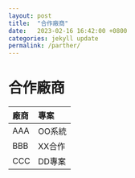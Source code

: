 ```yaml
---
layout: post
title:  "合作廠商"
date:   2023-02-16 16:42:00 +0800
categories: jekyll update
permalink: /parther/
---
```


# 合作廠商

|廠商|專案|
|:--|:--|
|AAA|OO系統|
|BBB|XX合作|
|CCC|DD專案|

